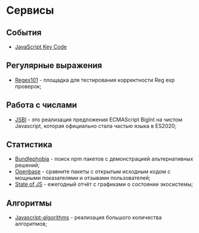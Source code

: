 # Сервисы

## События

- [JavaScript Key Code](https://www.toptal.com/developers/keycode)

## Регулярные выражения

- [Regex101](https://regex101.com/) - площадка для тестирования корректности Reg exp проверок;

## Работа с числами

- [JSBI](https://github.com/GoogleChromeLabs/jsbi) - это реализация предложения ECMAScript BigInt на чистом Javascript, которая официально стала частью языка в ES2020;

## Статистика

- [Bundlephobia](https://bundlephobia.com/) - поиск npm пакетов с демонстрацией альтернативных решений;
- [Openbase](https://openbase.com/) - cравните пакеты с открытым исходным кодом с мощными показателями и отзывами пользователей;
- [State of JS](https://2021.stateofjs.com/ru-RU/) - ежегодный отчёт с графиками о состоянии экосистемы;

## Алгоритмы

- [Javascript-algorithms](https://github.com/trekhleb/javascript-algorithms) - реализация большого количества алгоритмов;
